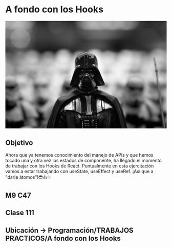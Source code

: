 # A fondo con los Hooks

![cover](/src/assets/images/darth-vader.jpg)

## Objetivo
Ahora que ya tenemos conocimiento del manejo de APIs y que hemos tocado una y otra
vez los estados de componente, ha llegado el momento de trabajar con los Hooks de React.
Puntualmente en esta ejercitación vamos a estar trabajando con useState, useEffect y
useRef.
¡Así que a "darle átomos"!😎👍✨

## M9 C47

## Clase 111

## Ubicación -> Programación/TRABAJOS PRACTICOS/A fondo con los Hooks